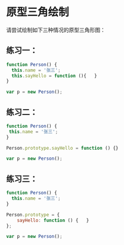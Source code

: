 # 原型三角绘制

请尝试绘制如下三种情况的原型三角形图：

## 练习一：

```javascript
function Person() {
  this.name = '张三';
  this.sayHello = function (){   }
}

var p = new Person();
```

## 练习二：

```javascript
function Person() {
 this.name = '张三';
}

Person.prototype.sayHello = function () {}

var p = new Person();
```

## 练习三：

```javascript
function Person() {
  this.name = '张三';
}

Person.prototype = {
    sayHello: function () {   }    
};

var p = new Person();
```



